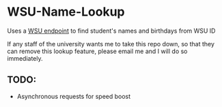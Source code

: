 # WSU-Name-Lookup
Uses a [WSU endpoint](https://livingat.wsu.edu/cardinfo/deposit/default.aspx?mode=CC) to find student's names and birthdays from WSU ID

If any staff of the university wants me to take this repo down, so that they can remove this lookup feature, please email me and I will do so immediately.

## TODO:
- Asynchronous requests for speed boost
